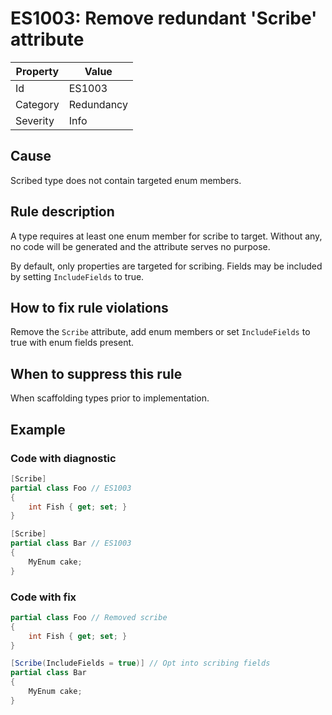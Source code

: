 # ES1003: Remove redundant 'Scribe' attribute

| Property | Value |
| --- | --- |
| Id | ES1003 |
| Category | Redundancy |
| Severity | Info |

## Cause

Scribed type does not contain targeted enum members.

## Rule description

A type requires at least one enum member for scribe to target. Without any, no code will be generated and the attribute serves no purpose.

By default, only properties are targeted for scribing. Fields may be included by setting `IncludeFields` to true.

## How to fix rule violations

Remove the `Scribe` attribute, add enum members or set `IncludeFields` to true with enum fields present.

## When to suppress this rule

When scaffolding types prior to implementation.

## Example

### Code with diagnostic

```csharp
[Scribe]
partial class Foo // ES1003
{
    int Fish { get; set; }
}

[Scribe]
partial class Bar // ES1003
{
    MyEnum cake;
}
```

### Code with fix

```csharp
partial class Foo // Removed scribe
{
    int Fish { get; set; }
}

[Scribe(IncludeFields = true)] // Opt into scribing fields
partial class Bar
{
    MyEnum cake;
}
```
